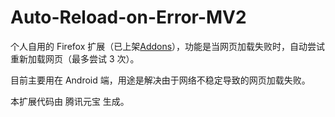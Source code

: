 # Auto-Reload-on-Error-MV2

个人自用的 Firefox 扩展（已上架[Addons](https://addons.mozilla.org/zh-CN/firefox/addon/auto-reload-on-error/)），功能是当网页加载失败时，自动尝试重新加载网页（最多尝试 3 次）。

目前主要用在 Android 端，用途是解决由于网络不稳定导致的网页加载失败。

本扩展代码由 腾讯元宝 生成。
